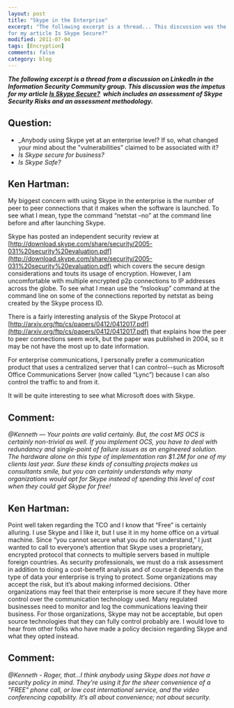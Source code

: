 ```yaml
---
layout: post
title: "Skype in the Enterprise"
excerpt: "The following excerpt is a thread... This discussion was the impetus
for my article Is Skype Secure?"
modified: 2011-07-04
tags: [Encryption]
comments: false
category: blog
---
```


_**The following excerpt is a thread from a discussion on LinkedIn in the
Information Security Community group. This discussion was the impetus for my
article [Is Skype Secure?](/media/Is_Skype_Secure.pdf)  which includes an
assessment of Skype Security Risks and an assessment methodology.**_

## Question:

* _Anybody using Skype yet at an enterprise level? If so, what changed your
mind about the "vulnerabilities" claimed to be associated with it?
* _Is Skype secure for business?_
* _Is Skype Safe?_

## Ken Hartman:

My biggest concern with using Skype in the enterprise is the number of peer to
peer connections that it makes when the software is launched. To see what I
mean, type the command “netstat –no” at the command line before and after
launching Skype.

Skype has posted an independent security review at [http://download.skype.com/share/security/2005-031%20security%20evaluation.pdf](http://download.skype.com/share/security/2005-031%20security%20evaluation.pdf)
which covers the secure design considerations and touts its usage of
encryption. However, I am uncomfortable with multiple encrypted p2p connections
to IP addresses across the globe. To see what I mean use the “nslookup”
command at the command line on some of the connections reported by netstat as
being created by the Skype process ID.

There is a fairly interesting analysis of the Skype Protocol at [http://arxiv.org/ftp/cs/papers/0412/0412017.pdf](http://arxiv.org/ftp/cs/papers/0412/0412017.pdf)
that explains how the peer to peer connections seem work, but the paper was
published in 2004, so it may be not have the most up to date information.

For enterprise communications, I personally prefer a communication product that
uses a centralized server that I can control--such as Microsoft Office
Communications Server (now called “Lync”) because I can also control the
traffic to and from it.

It will be quite interesting to see what Microsoft does with Skype.

## Comment:

_@Kenneth &mdash; Your points are valid certainly. But, the cost MS OCS is
certainly non-trivial as well. If you implement OCS, you have to deal with
redundancy and single-point of failure issues as an engineered solution. The
hardware alone on this type of implementation ran $1.2M for one of my clients
last year. Sure these kinds of consulting projects makes us consultants smile,
but you can certainly understands why many organizations would opt for Skype
instead of spending this level of cost when they could get Skype for free!_

## Ken Hartman:

Point well taken regarding the TCO and I know that “Free” is certainly
alluring. I use Skype and I like it, but I use it in my home office on a
virtual machine. Since “you cannot secure what you do not understand,” I
just wanted to call to everyone’s attention that Skype uses a proprietary,
encrypted protocol that connects to multiple servers based in multiple foreign
countries. As security professionals, we must do a risk assessment in addition
to doing a cost-benefit analysis and of course it depends on the type of data
your enterprise is trying to protect. Some organizations may accept the risk,
but it’s about making informed decisions. Other organizations may feel that
their enterprise is more secure if they have more control over the
communication technology used. Many regulated businesses need to monitor and
log the communications leaving their business. For those organizations, Skype
may not be acceptable, but open source technologies that they can fully control
probably are. I would love to hear from other folks who have made a policy
decision regarding Skype and what they opted instead.

## Comment:

_@Kenneth - Roger, that...I think anybody using Skype does not have a
security policy in mind. They're using it for the sheer convenience of a "FREE"
phone call, or low cost international service, and the video conferencing
capability. It’s all about convenience; not about security._
